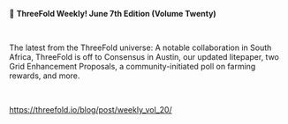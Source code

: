 📰 **ThreeFold Weekly! June 7th Edition (Volume Twenty)**

<br/>

The latest from the ThreeFold universe: A notable collaboration in South Africa, ThreeFold is off to Consensus in Austin, our updated litepaper, two Grid Enhancement Proposals, a community-initiated poll on farming rewards, and more.

<br/>

https://threefold.io/blog/post/weekly_vol_20/
